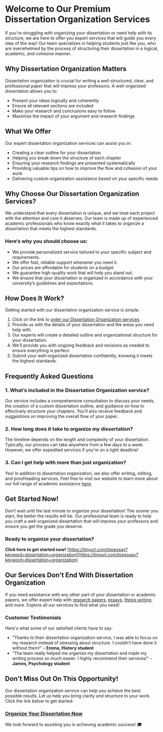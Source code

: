 # Welcome to Our Premium Dissertation Organization Services

If you're struggling with organizing your dissertation or need help with its structure, we are here to offer you expert services that will guide you every step of the way! Our team specializes in helping students just like you, who are overwhelmed by the process of structuring their dissertation in a logical, academic, and cohesive manner.

## Why Dissertation Organization Matters

Dissertation organization is crucial for writing a well-structured, clear, and professional paper that will impress your professors. A well-organized dissertation allows you to:

- Present your ideas logically and coherently
- Ensure all relevant sections are included
- Make your research and conclusions easy to follow
- Maximize the impact of your argument and research findings

## What We Offer

Our expert dissertation organization services can assist you in:

- Creating a clear outline for your dissertation
- Helping you break down the structure of each chapter
- Ensuring your research findings are presented systematically
- Providing valuable tips on how to improve the flow and cohesion of your work
- Delivering custom organization assistance based on your specific needs

## Why Choose Our Dissertation Organization Services?

We understand that every dissertation is unique, and we treat each project with the attention and care it deserves. Our team is made up of experienced academic professionals who know exactly what it takes to organize a dissertation that meets the highest standards.

### Here’s why you should choose us:

- We provide personalized service tailored to your specific subject and requirements.
- We offer fast, reliable support whenever you need it.
- Our prices are affordable for students on a budget.
- We guarantee high-quality work that will help you stand out.
- We ensure that your dissertation is organized in accordance with your university’s guidelines and expectations.

## How Does It Work?

Getting started with our dissertation organization service is simple:

1. Click on the link to [order our Dissertation Organization services](https://tinyurl.com/topessay?keyword=dissertation+organization).
2. Provide us with the details of your dissertation and the areas you need help with.
3. Our experts will create a detailed outline and organizational structure for your dissertation.
4. We'll provide you with ongoing feedback and revisions as needed to ensure everything is perfect.
5. Submit your well-organized dissertation confidently, knowing it meets the highest standards.

## Frequently Asked Questions

### 1. What’s included in the Dissertation Organization service?

Our service includes a comprehensive consultation to discuss your needs, the creation of a custom dissertation outline, and guidance on how to effectively structure your chapters. You’ll also receive feedback and suggestions on improving the overall flow of your paper.

### 2. How long does it take to organize my dissertation?

The timeline depends on the length and complexity of your dissertation. Typically, our process can take anywhere from a few days to a week. However, we offer expedited services if you're on a tight deadline!

### 3. Can I get help with more than just organization?

Yes! In addition to dissertation organization, we also offer writing, editing, and proofreading services. Feel free to visit our website to learn more about our full range of academic assistance [here](https://tinyurl.com/topessay?keyword=dissertation+organization).

## Get Started Now!

Don’t wait until the last minute to organize your dissertation! The sooner you start, the better the results will be. Our professional team is ready to help you craft a well-organized dissertation that will impress your professors and ensure you get the grade you deserve.

### Ready to organize your dissertation?

**Click here to get started now!** [https://tinyurl.com/topessay?keyword=dissertation+organization](https://tinyurl.com/topessay?keyword=dissertation+organization)

## Our Services Don't End With Dissertation Organization

If you need assistance with any other part of your dissertation or academic papers, we offer expert help with [research papers](https://tinyurl.com/topessay?keyword=dissertation+organization), [essays](https://tinyurl.com/topessay?keyword=dissertation+organization), [thesis writing](https://tinyurl.com/topessay?keyword=dissertation+organization), and more. Explore all our services to find what you need!

### Customer Testimonials

Here's what some of our satisfied clients have to say:

- "Thanks to their dissertation organization service, I was able to focus on my research instead of stressing about structure. I couldn’t have done it without them!" – **Emma, History student**
- "The team really helped me organize my dissertation and made my writing process so much easier. I highly recommend their services!" – **James, Psychology student**

## Don't Miss Out On This Opportunity!

Our dissertation organization service can help you achieve the best possible results. Let us help you bring clarity and structure to your work. Click the link below to get started:

### [Organize Your Dissertation Now](https://tinyurl.com/topessay?keyword=dissertation+organization)

We look forward to assisting you in achieving academic success! 🎓
